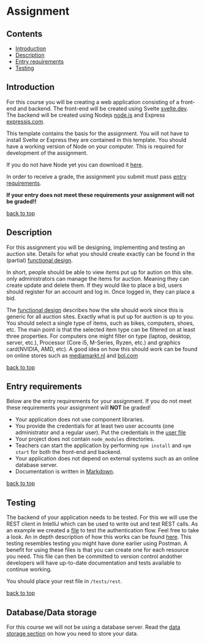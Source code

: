 # Assignment

## Contents
- [Introduction](./README.md#introduction)
- [Description](./README.md#description)
- [Entry requirements](./README.md#entry-requirements)
- [Testing](./README.md#testing)


## Introduction

For this course you will be creating a web application consisting of a front-end and backend. The front-end will be 
created using Svelte [svelte.dev](https://svelte.dev). The backend will be created using Nodejs 
[node.js](https://nodejs.org/) and Express [expressjs.com](https://expressjs.com/).

This template contains the basis for the assignment. You will not have to install Svelte or Express they are contained 
in this template.
You should have a working version of Node on your computer. This is required for development of the assignment.

If you do not have Node yet you can download it [here](https://nodejs.org/en/download/).

In order to receive a grade, the assignment you submit must pass [entry requirements](./README.md#entry-requirements). 

**If your entry does not meet these requirements your assignment will not be graded!!**

[back to top](./README.md#contents)

## Description

For this assignment you will be designing, implementing and testing an auction site. Details for what you should create 
exactly can be found in the (partial) [functional design](./functional-design.md).

In short, people should be able to view items put up for aution on this site. only administrators can manage the items 
for auction. Meaning they can create update and delete them. If they would like to place a bid, users should register 
for an account and log in. Once logged in, they can place a bid.  

The [functional design](./functional-design.md) describes how the site should work since this is generic for all auction 
sites. Exactly what is put up for auction is up to you. You should select a single type of items, such as bikes, 
computers, shoes, etc. The main point is that the selected item type can be filtered on at least three properties. 
For computers one might filter on type (laptop, desktop, server, etc.), Processor (Core i5, M-Series, Ryzen, etc.) and 
graphics card(NVIDIA, AMD, etc). A good idea on how this should work can be found on online stores such as 
[mediamarkt.nl](https://mediamarkt.nl) and [bol.com](https://bol.com) 

[back to top](./README.md#contents)

## Entry requirements

Below are the entry requirements for your assignment. If you do not meet these requirements your assignment will **NOT** 
be graded!

- Your application does not use component libraries.
- You provide the credentials for at least two user accounts (one administrator and a regular user). Put the credentials 
in the [user file](../documentation/users.md)
- Your project does not contain `node_modules` directories.
- Teachers can start the application by performing `npm install` and `npm start` for both the front-end and backend.
- Your application does not depend on external systems such as an online database server.
- Documentation is written in [Markdown](https://www.jetbrains.com/help/upsource/markdown-syntax.html).

[back to top](./README.md#contents)

## Testing

The backend of your application needs to be tested. For this we will use the REST client in IntelliJ which can be used 
to write out and test REST calls. As an example we created a [file](../tests/rest/auth.http) to test the authentication 
flow. Feel free to take a look. An in depth description of how this works can be found 
[here](../tests/rest/README.md). This testing resembles testing you might have done earlier using Postman. A 
benefit for using these files is that you can create one for each resource you need. This file can then be committed to 
version control andother developers will have up-to-date documentation and tests available to continue working.

You should place your rest file in `/tests/rest`.

[back to top](./README.md#contents)

## Database/Data storage

For this course we will not be using a database server. Read the [data storage section](./data-storage.md) on how you
need to store your data.